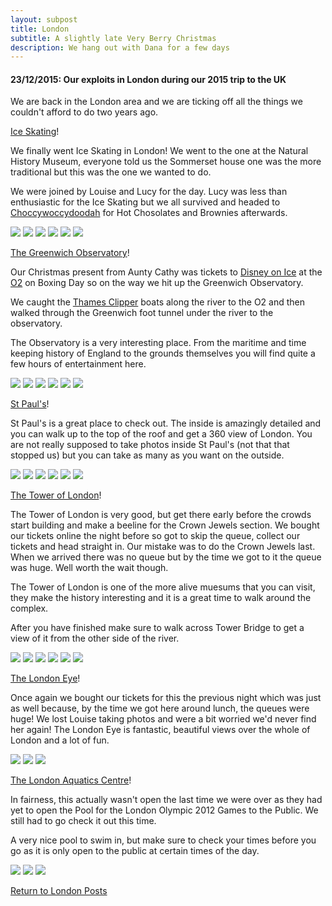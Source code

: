 ```yaml
---
layout: subpost
title: London
subtitle: A slightly late Very Berry Christmas
description: We hang out with Dana for a few days 
---
```


<h4>23/12/2015: Our exploits in London during our 2015 trip to the UK</h4>

We are back in the London area and we are ticking off all the things we couldn't afford to do two years ago.

<a target="_blank" href="http://www.nhm.ac.uk/visit/exhibitions/ice-rink.html">Ice Skating</a>!

We finally went Ice Skating in London! We went to the one at the Natural History Museum, everyone told us the Sommerset house one was the more traditional but this was the one we wanted to do.

We were joined by Louise and Lucy for the day. Lucy was less than enthusiastic for the Ice Skating but we all survived and 
headed to <a target="_blank" href="https://www.choccywoccydoodah.com/">Choccywoccydoodah</a> for Hot Chosolates and Brownies afterwards.

<img src="https://adventuresofthetravellingtwins.com/Photos/2015-12-26-LondonChristmas2015/iceskate1.jpg" class="image1">
<img src="https://adventuresofthetravellingtwins.com/Photos/2015-12-26-LondonChristmas2015/iceskate2.jpg" class="image1">
<img src="https://adventuresofthetravellingtwins.com/Photos/2015-12-26-LondonChristmas2015/iceskate3.jpg" class="image1">
<img src="https://adventuresofthetravellingtwins.com/Photos/2015-12-26-LondonChristmas2015/iceskate4.jpg" class="image1">
<img src="https://adventuresofthetravellingtwins.com/Photos/2015-12-26-LondonChristmas2015/iceskate5.jpg" class="image1">
<img src="https://adventuresofthetravellingtwins.com/Photos/2015-12-26-LondonChristmas2015/iceskate6.jpg" class="image1">

<a target="_blank" href="https://www.rmg.co.uk/royal-observatory">The Greenwich Observatory</a>!

Our Christmas present from Aunty Cathy was tickets to <a target="_blank" href="https://www.disneyonice.com/nz/en-nz/100-years-of-magic">Disney on Ice</a> at the <a target="_blank" href="https://www.theo2.co.uk/">O2</a> on Boxing Day so on the way we hit up the Greenwich Observatory.

We caught the <a target="_blank" href="https://www.thamesclippers.com/route-time-table/prices">Thames Clipper</a> boats along the river to the O2 and then walked through the Greenwich foot tunnel under the river to the observatory.

The Observatory is a very interesting place. From the maritime and time keeping history of England to the grounds themselves you will find quite a few hours of entertainment here. 

<img src="https://adventuresofthetravellingtwins.com/Photos/2015-12-26-LondonChristmas2015/day11-min.JPG" class="image1">
<img src="https://adventuresofthetravellingtwins.com/Photos/2015-12-26-LondonChristmas2015/day12-min.JPG" class="image1">
<img src="https://adventuresofthetravellingtwins.com/Photos/2015-12-26-LondonChristmas2015/day13-min.JPG" class="image1">
<img src="https://adventuresofthetravellingtwins.com/Photos/2015-12-26-LondonChristmas2015/day14-min.JPG" class="image1">
<img src="https://adventuresofthetravellingtwins.com/Photos/2015-12-26-LondonChristmas2015/day15-min.JPG" class="image1">
<img src="https://adventuresofthetravellingtwins.com/Photos/2015-12-26-LondonChristmas2015/day16-min.JPG" class="image1">

<a target="_blank" href="https://www.stpauls.co.uk/">St Paul's</a>!

St Paul's is a great place to check out. The inside is amazingly detailed and you can walk up to the top of the roof and get a 360 view of London.
You are not really supposed to take photos inside St Paul's (not that that stopped us) but you can take as many as you want on the outside. 

<img src="https://adventuresofthetravellingtwins.com/Photos/2015-12-26-LondonChristmas2015/day21-min.JPG" class="image1">
<img src="https://adventuresofthetravellingtwins.com/Photos/2015-12-26-LondonChristmas2015/day22-min.JPG" class="image1">
<img src="https://adventuresofthetravellingtwins.com/Photos/2015-12-26-LondonChristmas2015/day23-min.JPG" class="image1">
<img src="https://adventuresofthetravellingtwins.com/Photos/2015-12-26-LondonChristmas2015/day24-min.JPG" class="image1">
<img src="https://adventuresofthetravellingtwins.com/Photos/2015-12-26-LondonChristmas2015/day25-min.JPG" class="image1">
<img src="https://adventuresofthetravellingtwins.com/Photos/2015-12-26-LondonChristmas2015/day26-min.JPG" class="image1">

<a target="_blank" href="https://www.hrp.org.uk/tower-of-london/">The Tower of London</a>!

The Tower of London is very good, but get there early before the crowds start building and make a beeline for the Crown Jewels section. 
We bought our tickets online the night before so got to skip the queue, collect our tickets and head straight in. Our mistake was to do the Crown Jewels last. When we arrived there was no queue but by the time we got to it the queue was huge. Well worth the wait though. 

The Tower of London is one of the more alive muesums that you can visit, they make the history interesting and it is a great time to walk around the complex. 

After you have finished make sure to walk across Tower Bridge to get a view of it from the other side of the river.

<img src="https://adventuresofthetravellingtwins.com/Photos/2015-12-26-LondonChristmas2015/day31-min.JPG" class="image1">
<img src="https://adventuresofthetravellingtwins.com/Photos/2015-12-26-LondonChristmas2015/day32-min.JPG" class="image1">
<img src="https://adventuresofthetravellingtwins.com/Photos/2015-12-26-LondonChristmas2015/tower1.jpg" class="image1">
<img src="https://adventuresofthetravellingtwins.com/Photos/2015-12-26-LondonChristmas2015/tower2.jpg" class="image1">
<img src="https://adventuresofthetravellingtwins.com/Photos/2015-12-26-LondonChristmas2015/tower3.jpg" class="image1">
<img src="https://adventuresofthetravellingtwins.com/Photos/2015-12-26-LondonChristmas2015/tower4.jpg" class="image1">

<a target="_blank" href="https://www.londoneye.com/">The London Eye</a>!

Once again we bought our tickets for this the previous night which was just as well because, by the time we got here around lunch, the queues were huge! We lost Louise taking photos and were a bit worried we'd never find her again!
The London Eye is fantastic, beautiful views over the whole of London and a lot of fun.

<img src="https://adventuresofthetravellingtwins.com/Photos/2015-12-26-LondonChristmas2015/day41-min.JPG" class="image1">
<img src="https://adventuresofthetravellingtwins.com/Photos/2015-12-26-LondonChristmas2015/day42-min.JPG" class="image1">
<img src="https://adventuresofthetravellingtwins.com/Photos/2015-12-26-LondonChristmas2015/day43-min.JPG" class="image1">

<a target="_blank" href="http://www.londonaquaticscentre.org/">The London Aquatics Centre</a>!

In fairness, this actually wasn't open the last time we were over as they had yet to open the Pool for the London Olympic 2012 Games to the Public. We still had to go check it out this time. 

A very nice pool to swim in, but make sure to check your times before you go as it is only open to the public at certain times of the day.

<img src="https://adventuresofthetravellingtwins.com/Photos/2015-12-26-LondonChristmas2015/day51-min.JPG" class="image1">
<img src="https://adventuresofthetravellingtwins.com/Photos/2015-12-26-LondonChristmas2015/day52-min.JPG" class="image1">
<img src="https://adventuresofthetravellingtwins.com/Photos/2015-12-26-LondonChristmas2015/day53-min.JPG" class="image1">

<a href="https://adventuresofthetravellingtwins.com/2013/09/03/London/">Return to London Posts</a>



